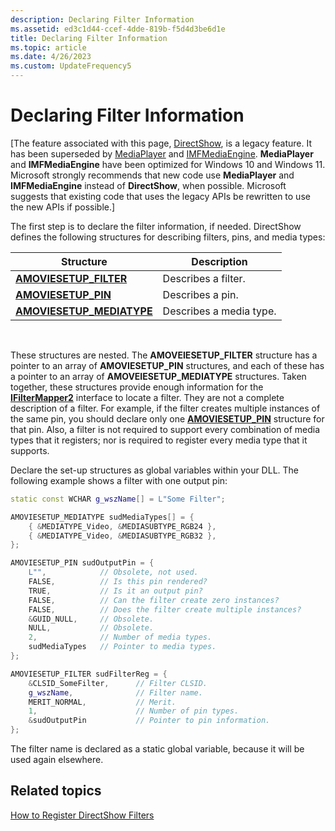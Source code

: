 ```yaml
---
description: Declaring Filter Information
ms.assetid: ed3c1d44-ccef-4dde-819b-f5d4d3be6d1e
title: Declaring Filter Information
ms.topic: article
ms.date: 4/26/2023
ms.custom: UpdateFrequency5
---
```


# Declaring Filter Information

\[The feature associated with this page, [DirectShow](/windows/win32/directshow/directshow), is a legacy feature. It has been superseded by [MediaPlayer](/uwp/api/Windows.Media.Playback.MediaPlayer) and [IMFMediaEngine](/windows/win32/api/mfmediaengine/nn-mfmediaengine-imfmediaengine). **MediaPlayer** and **IMFMediaEngine** have been optimized for Windows 10 and Windows 11. Microsoft strongly recommends that new code use **MediaPlayer** and **IMFMediaEngine** instead of **DirectShow**, when possible. Microsoft suggests that existing code that uses the legacy APIs be rewritten to use the new APIs if possible.\]

The first step is to declare the filter information, if needed. DirectShow defines the following structures for describing filters, pins, and media types:



| Structure                                               | Description             |
|---------------------------------------------------------|-------------------------|
| [**AMOVIESETUP\_FILTER**](amoviesetup-filter.md)       | Describes a filter.     |
| [**AMOVIESETUP\_PIN**](amoviesetup-pin.md)             | Describes a pin.        |
| [**AMOVIESETUP\_MEDIATYPE**](amoviesetup-mediatype.md) | Describes a media type. |



 

These structures are nested. The **AMOVEIESETUP\_FILTER** structure has a pointer to an array of **AMOVIESETUP\_PIN** structures, and each of these has a pointer to an array of **AMOVEIESETUP\_MEDIATYPE** structures. Taken together, these structures provide enough information for the [**IFilterMapper2**](/windows/desktop/api/Strmif/nn-strmif-ifiltermapper2) interface to locate a filter. They are not a complete description of a filter. For example, if the filter creates multiple instances of the same pin, you should declare only one [**AMOVIESETUP\_PIN**](amoviesetup-pin.md) structure for that pin. Also, a filter is not required to support every combination of media types that it registers; nor is required to register every media type that it supports.

Declare the set-up structures as global variables within your DLL. The following example shows a filter with one output pin:


```C++
static const WCHAR g_wszName[] = L"Some Filter";

AMOVIESETUP_MEDIATYPE sudMediaTypes[] = {
    { &MEDIATYPE_Video, &MEDIASUBTYPE_RGB24 },
    { &MEDIATYPE_Video, &MEDIASUBTYPE_RGB32 },
};

AMOVIESETUP_PIN sudOutputPin = {
    L"",            // Obsolete, not used.
    FALSE,          // Is this pin rendered?
    TRUE,           // Is it an output pin?
    FALSE,          // Can the filter create zero instances?
    FALSE,          // Does the filter create multiple instances?
    &GUID_NULL,     // Obsolete.
    NULL,           // Obsolete.
    2,              // Number of media types.
    sudMediaTypes   // Pointer to media types.
};

AMOVIESETUP_FILTER sudFilterReg = {
    &CLSID_SomeFilter,      // Filter CLSID.
    g_wszName,              // Filter name.
    MERIT_NORMAL,           // Merit.
    1,                      // Number of pin types.
    &sudOutputPin           // Pointer to pin information.
};
```



The filter name is declared as a static global variable, because it will be used again elsewhere.

## Related topics

<dl> <dt>

[How to Register DirectShow Filters](how-to-register-directshow-filters.md)
</dt> </dl>

 

 



